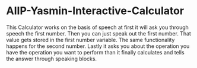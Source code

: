 # AIIP-Yasmin-Interactive-Calculator

This Calculator works on the basis of speech at first it will ask you through speech the first number. Then you can just speak out the first number. That value gets stored in the first number variable. The same functionality happens for the second number. Lastly it asks you about the operation you have the operation you want to perform than it finally calculates and tells the answer through speaking blocks.
